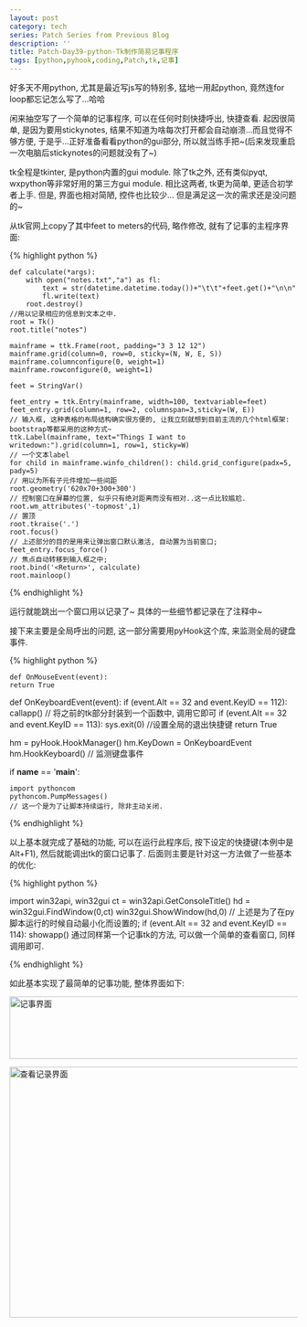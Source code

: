 ```yaml
---
layout: post
category: tech
series: Patch Series from Previous Blog
description: ''
title: Patch-Day39-python-Tk制作简易记事程序
tags: [python,pyhook,coding,Patch,tk,记事]
---
```


好多天不用python, 尤其是最近写js写的特别多, 猛地一用起python, 竟然连for loop都忘记怎么写了...哈哈

闲来抽空写了一个简单的记事程序, 可以在任何时刻快捷呼出, 快捷查看. 起因很简单, 是因为要用stickynotes, 结果不知道为啥每次打开都会自动崩溃...而且觉得不够方便, 于是乎...正好准备看看python的gui部分, 所以就当练手把~(后来发现重启一次电脑后stickynotes的问题就没有了~)

tk全程是tkinter, 是python内置的gui module. 除了tk之外, 还有类似pyqt, wxpython等非常好用的第三方gui module. 相比这两者, tk更为简单, 更适合初学者上手. 但是, 界面也相对简陋, 控件也比较少... 但是满足这一次的需求还是没问题的~

从tk官网上copy了其中feet to meters的代码, 略作修改, 就有了记事的主程序界面:


{% highlight python %}

    def calculate(*args):
        with open("notes.txt","a") as fl:
            text = str(datetime.datetime.today())+"\t\t"+feet.get()+"\n\n"
            fl.write(text)
        root.destroy()
    //用以记录相应的信息到文本之中.
    root = Tk()
    root.title("notes")

    mainframe = ttk.Frame(root, padding="3 3 12 12")
    mainframe.grid(column=0, row=0, sticky=(N, W, E, S))
    mainframe.columnconfigure(0, weight=1)
    mainframe.rowconfigure(0, weight=1)

    feet = StringVar()

    feet_entry = ttk.Entry(mainframe, width=100, textvariable=feet)
    feet_entry.grid(column=1, row=2, columnspan=3,sticky=(W, E))
    // 输入框, 这种表格的布局结构确实很方便的, 让我立刻就想到目前主流的几个html框架: bootstrap等都采用的这种方式~
    ttk.Label(mainframe, text="Things I want to writedown:").grid(column=1, row=1, sticky=W)
    // 一个文本label
    for child in mainframe.winfo_children(): child.grid_configure(padx=5, pady=5)
    // 用以为所有子元件增加一些间距
    root.geometry('620x70+300+300')
    // 控制窗口在屏幕的位置, 似乎只有绝对距离而没有相对..这一点比较尴尬.
    root.wm_attributes('-topmost',1)
    // 置顶
    root.tkraise('.')
    root.focus()
    // 上述部分的目的是用来让弹出窗口默认激活, 自动置为当前窗口;
    feet_entry.focus_force()
    // 焦点自动转移到输入框之中;
    root.bind('<Return>', calculate)
    root.mainloop()
    
{% endhighlight %}

运行就能跳出一个窗口用以记录了~ 具体的一些细节都记录在了注释中~

接下来主要是全局呼出的问题, 这一部分需要用pyHook这个库, 来监测全局的键盘事件.

{% highlight python %}

    def OnMouseEvent(event):
    return True

def OnKeyboardEvent(event):
    if (event.Alt == 32 and event.KeyID == 112):
        callapp()
    // 将之前的tk部分封装到一个函数中, 调用它即可
    if (event.Alt == 32 and event.KeyID == 113):
        sys.exit(0)
    //设置全局的退出快捷键
    return True

hm = pyHook.HookManager()
hm.KeyDown = OnKeyboardEvent
hm.HookKeyboard()
// 监测键盘事件

if __name__ == '__main__':

    import pythoncom
    pythoncom.PumpMessages()
    // 这一个是为了让脚本持续运行, 除非主动关闭.

{% endhighlight %}

以上基本就完成了基础的功能, 可以在运行此程序后, 按下设定的快捷键(本例中是Alt+F1), 然后就能调出tk的窗口记事了.
后面则主要是针对这一方法做了一些基本的优化:

{% highlight python %}

import win32api, win32gui
ct = win32api.GetConsoleTitle()
hd = win32gui.FindWindow(0,ct)
win32gui.ShowWindow(hd,0)
// 上述是为了在py脚本运行的时候自动最小化而设置的;
if (event.Alt == 32 and event.KeyID == 114):
    showapp()
通过同样第一个记事tk的方法, 可以做一个简单的查看窗口, 同样调用即可.

{% endhighlight %}

如此基本实现了最简单的记事功能, 整体界面如下:

<a href="http://callmet.zzgary.info/wp-content/uploads/2014/02/notes1.png"><img src="http://callmet.zzgary.info/wp-content/uploads/2014/02/notes1.png" alt="记事界面" width="636" height="109" class="size-full wp-image-1269" /></a>

<a href="http://callmet.zzgary.info/wp-content/uploads/2014/02/notes2.png"><img src="http://callmet.zzgary.info/wp-content/uploads/2014/02/notes2.png" alt="查看记录界面" width="596" height="439" class="size-full wp-image-1270" /></a>
